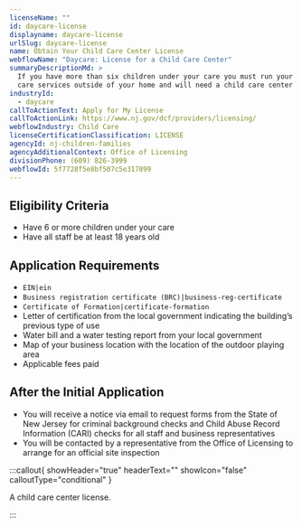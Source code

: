 ```yaml
---
licenseName: ""
id: daycare-license
displayname: daycare-license
urlSlug: daycare-license
name: Obtain Your Child Care Center License
webflowName: "Daycare: License for a Child Care Center"
summaryDescriptionMd: >
  If you have more than six children under your care you must run your child
  care services outside of your home and will need a child care center license.
industryId:
  - daycare
callToActionText: Apply for My License
callToActionLink: https://www.nj.gov/dcf/providers/licensing/
webflowIndustry: Child Care
licenseCertificationClassification: LICENSE
agencyId: nj-children-families
agencyAdditionalContext: Office of Licensing
divisionPhone: (609) 826-3999
webflowId: 5f7728f5e8bf507c5e317899
---
```


## Eligibility Criteria

- Have 6 or more children under your care
- Have all staff be at least 18 years old

## Application Requirements

- `EIN|ein`
- `Business registration certificate (BRC)|business-reg-certificate`
- `Certificate of Formation|certificate-formation`
- Letter of certification from the local government indicating the building’s previous type of use
- Water bill and a water testing report from your local government
- Map of your business location with the location of the outdoor playing area
- Applicable fees paid

## After the Initial Application

- You will receive a notice via email to request forms from the State of New Jersey for criminal background checks and Child Abuse Record Information (CARI) checks for all staff and business representatives
- You will be contacted by a representative from the Office of Licensing to arrange for an official site inspection

:::callout{ showHeader="true" headerText="" showIcon="false" calloutType="conditional" }

A child care center license.

:::
